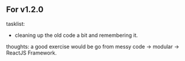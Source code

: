 For v1.2.0
---

tasklist:

  - cleaning up the old code a bit and remembering it.


thoughts:
  a good exercise would be go from messy code -> modular -> ReactJS Framework.
